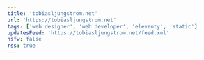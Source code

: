 ```yaml
---
title: 'tobiasljungstrom.net'
url: 'https://tobiasljungstrom.net'
tags: ['web designer', 'web developer', 'eleventy', 'static']
updatesFeed: 'https://tobiasljungstrom.net/feed.xml'
nsfw: false
rss: true
---
```

